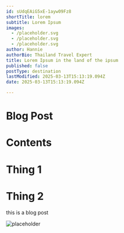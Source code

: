 ```yaml
---
id: sUdqEAiG5xE-1ayw09Fz8
shortTitle: lorem
subtitle: Lorem Ipsum
images:
  - /placeholder.svg
  - /placeholder.svg
  - /placeholder.svg
author: Hannie
authorBio: Thailand Travel Expert
title: Lorem Ipsum in the land of the ipsum
published: false
postType: destination
lastModified: 2025-03-13T15:13:19.094Z
date: 2025-03-13T15:13:19.094Z

---
```


# Blog Post

# Contents


# Thing 1

# Thing 2


this is a blog post

![placeholder](/placeholder.svg)

